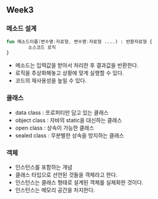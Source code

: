 ## Week3


### 메소드 설계

```kotlin
fun 메소드이름(변수명:자료형, 변수명:자료형 ....) : 반환자료형 {
		소스코드 로직
}
```

- 메소드는 입력값을 받아서 처리한 후 결과값을 반환한다.
- 로직을 추상화해놓고 상황에 맞게 실행할 수 있다.
- 코드의 재사용성을 높일 수 있다.

### 클래스

- data class : 프로퍼티만 담고 있는 클래스 
- object class : 자바의 static을 대신하는 클래스
- open class : 상속이 가능한 클래스
- sealed class : 무분별한 상속을 방지하는 클래스

### 객체

- 인스턴스를 포함하는 개념
- 클래스 타입으로 선언된 것들을 객체라고 한다.
- 인스턴스는 클래스 형태로 설계된 객체를 실체화한 것이다.
- 인스턴스는 메모리 공간을 차지한다.